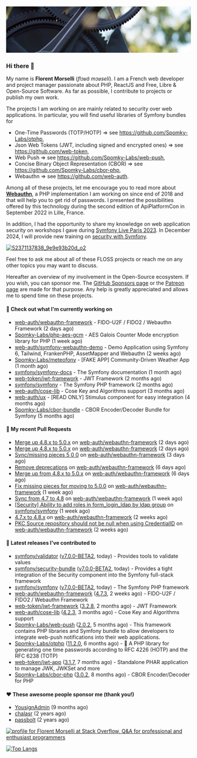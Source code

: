 ![Cover image](1.webp)

### Hi there 👋

My name is **Florent Morselli** (*flɔʁɑ̃ mɔʁseli*). I am a French web developer and project manager passionate about PHP, ReactJS and Free, Libre & Open-Source Software.
As far as possible, I contribute to projects or publish my own work.

The projects I am working on are mainly related to security over web applications. In particular, you will find useful libraries of Symfony bundles for
* One-Time Passwords (TOTP/HOTP) => see https://github.com/Spomky-Labs/otphp,
* Json Web Tokens (JWT, including signed and encrypted ones) => see https://github.com/web-token,
* Web Push => see https://github.com/Spomky-Labs/web-push,
* Concise Binary Object Representation (CBOR) => see https://github.com/Spomky-Labs/cbor-php,
* Webauthn => see https://github.com/web-auth.

Among all of these projects, let me encourage you to read more about [**Webauthn**](https://github.com/web-auth), a PHP implementation I am working on since end of 2018 and that will help you to get rid of passwords. I presented the possibilities offered by this technology during the second edition of ApiPlatformCon in September 2022 in Lille, France.

In addition, I had the opportunity to share my knowledge on web application security on workshops I gave during [Symfony Live Paris 2023](https://live.symfony.com/2023-paris/workshop/maximiser-la-securite-de-vos-applications-avec-le-bundle-security).
In December 2024, I will provide new training on [security with Symfony](https://live.symfony.com/2023-brussels-con/workshop/road-to-safer-applications).

[![52371137838_9e9e93b20d_o2](https://user-images.githubusercontent.com/1091072/191684778-b9e26104-038d-45c2-a1b3-287233d15ecc.jpg)](https://api-platform.com/con/2022/conferences/webauthn-se-debarrasser-des-mots-de-passe-definitivement/)

Feel free to ask me about all of these FLOSS projects or reach me on any other topics you may want to discuss.

Hereafter an overview of my involvement in the Open-Source ecosystem.
If you wish, you can sponsor me. The [GitHub Sponsors page](https://github.com/sponsors/Spomky/) or the [Patreon page](https://www.patreon.com/FlorentMorselli) are made for that purpose. Any help is greatly appreciated and allows me to spend time on these projects.

#### 👷 Check out what I'm currently working on

- [web-auth/webauthn-framework](https://github.com/web-auth/webauthn-framework) - FIDO-U2F / FIDO2 / Webauthn Framework (2 days ago)
- [Spomky-Labs/php-aes-gcm](https://github.com/Spomky-Labs/php-aes-gcm) - AES Galois Counter Mode encryption library for PHP (1 week ago)
- [web-auth/symfony-webauthn-demo](https://github.com/web-auth/symfony-webauthn-demo) - Demo Application using Symfony 6, Tailwind, FrankenPHP, AssetMapper and Webauthn (2 weeks ago)
- [Spomky-Labs/meteofony](https://github.com/Spomky-Labs/meteofony) - [FAKE APP] Community-Driven Weather App (1 month ago)
- [symfony/symfony-docs](https://github.com/symfony/symfony-docs) - The Symfony documentation (1 month ago)
- [web-token/jwt-framework](https://github.com/web-token/jwt-framework) - JWT Framework (2 months ago)
- [symfony/symfony](https://github.com/symfony/symfony) - The Symfony PHP framework (2 months ago)
- [web-auth/cose-lib](https://github.com/web-auth/cose-lib) - Cose Key and Algorithms support (3 months ago)
- [web-auth/ux](https://github.com/web-auth/ux) - [READ ONLY] Stimulus component for easy integration (4 months ago)
- [Spomky-Labs/cbor-bundle](https://github.com/Spomky-Labs/cbor-bundle) - CBOR Encoder/Decoder Bundle for Symfony (5 months ago)

#### 🔨 My recent Pull Requests

- [Merge up 4.8.x to 5.0.x](https://github.com/web-auth/webauthn-framework/pull/504) on [web-auth/webauthn-framework](https://github.com/web-auth/webauthn-framework) (2 days ago)
- [Merge up 4.8.x to 5.0.x](https://github.com/web-auth/webauthn-framework/pull/503) on [web-auth/webauthn-framework](https://github.com/web-auth/webauthn-framework) (2 days ago)
- [Sync/missing pieces 5 0 0](https://github.com/web-auth/webauthn-framework/pull/502) on [web-auth/webauthn-framework](https://github.com/web-auth/webauthn-framework) (3 days ago)
- [Remove deprecations](https://github.com/web-auth/webauthn-framework/pull/501) on [web-auth/webauthn-framework](https://github.com/web-auth/webauthn-framework) (6 days ago)
- [Merge up from 4.8.x to 5.0.x](https://github.com/web-auth/webauthn-framework/pull/500) on [web-auth/webauthn-framework](https://github.com/web-auth/webauthn-framework) (6 days ago)
- [Fix missing pieces for moving to 5.0.0](https://github.com/web-auth/webauthn-framework/pull/499) on [web-auth/webauthn-framework](https://github.com/web-auth/webauthn-framework) (1 week ago)
- [Sync from 4.7 to 4.8](https://github.com/web-auth/webauthn-framework/pull/498) on [web-auth/webauthn-framework](https://github.com/web-auth/webauthn-framework) (1 week ago)
- [[Security] Ability to add roles in form_login_ldap by ldap group](https://github.com/symfony/symfony/pull/52181) on [symfony/symfony](https://github.com/symfony/symfony) (1 week ago)
- [4.7.x to 4.8.x](https://github.com/web-auth/webauthn-framework/pull/497) on [web-auth/webauthn-framework](https://github.com/web-auth/webauthn-framework) (2 weeks ago)
- [PKC Source repository should not be null when using CredentialID](https://github.com/web-auth/webauthn-framework/pull/496) on [web-auth/webauthn-framework](https://github.com/web-auth/webauthn-framework) (2 weeks ago)

#### 🔭 Latest releases I've contributed to

- [symfony/validator](https://github.com/symfony/validator) ([v7.0.0-BETA2](https://github.com/symfony/validator/releases/tag/v7.0.0-BETA2), today) - Provides tools to validate values
- [symfony/security-bundle](https://github.com/symfony/security-bundle) ([v7.0.0-BETA2](https://github.com/symfony/security-bundle/releases/tag/v7.0.0-BETA2), today) - Provides a tight integration of the Security component into the Symfony full-stack framework
- [symfony/symfony](https://github.com/symfony/symfony) ([v7.0.0-BETA2](https://github.com/symfony/symfony/releases/tag/v7.0.0-BETA2), today) - The Symfony PHP framework
- [web-auth/webauthn-framework](https://github.com/web-auth/webauthn-framework) ([4.7.3](https://github.com/web-auth/webauthn-framework/releases/tag/4.7.3), 2 weeks ago) - FIDO-U2F / FIDO2 / Webauthn Framework
- [web-token/jwt-framework](https://github.com/web-token/jwt-framework) ([3.2.8](https://github.com/web-token/jwt-framework/releases/tag/3.2.8), 2 months ago) - JWT Framework
- [web-auth/cose-lib](https://github.com/web-auth/cose-lib) ([4.2.3](https://github.com/web-auth/cose-lib/releases/tag/4.2.3), 3 months ago) - Cose Key and Algorithms support
- [Spomky-Labs/web-push](https://github.com/Spomky-Labs/web-push) ([2.0.2](https://github.com/Spomky-Labs/web-push/releases/tag/2.0.2), 5 months ago) - This framework contains PHP libraries and Symfony bundle to allow developers to integrate web-push notifications into their web applications.
- [Spomky-Labs/otphp](https://github.com/Spomky-Labs/otphp) ([11.2.0](https://github.com/Spomky-Labs/otphp/releases/tag/11.2.0), 6 months ago) - :closed_lock_with_key: A PHP library for generating one time passwords according to RFC 4226 (HOTP) and the RFC 6238 (TOTP)
- [web-token/jwt-app](https://github.com/web-token/jwt-app) ([3.1.7](https://github.com/web-token/jwt-app/releases/tag/3.1.7), 7 months ago) - Standalone PHAR application to manage JWK, JWKSet and more
- [Spomky-Labs/cbor-php](https://github.com/Spomky-Labs/cbor-php) ([3.0.2](https://github.com/Spomky-Labs/cbor-php/releases/tag/3.0.2), 8 months ago) - CBOR Encoder/Decoder for PHP

#### ❤️ These awesome people sponsor me (thank you!)

- [YousignAdmin](https://github.com/YousignAdmin) (9 months ago)
- [chalasr](https://github.com/chalasr) (2 years ago)
- [passbolt](https://github.com/passbolt) (2 years ago)

<a href="https://stackoverflow.com/users/2157818/florent-morselli"><img src="https://stackoverflow.com/users/flair/2157818.png" width="208" height="58" alt="profile for Florent Morselli at Stack Overflow, Q&amp;A for professional and enthusiast programmers" title="profile for Florent Morselli at Stack Overflow, Q&amp;A for professional and enthusiast programmers"></a>

[![Top Langs](https://wakatime.com/share/@Spomky/aa41d408-c524-4a5f-936d-0b9446698abd.svg)](https://wakatime.com/@Spomky)
